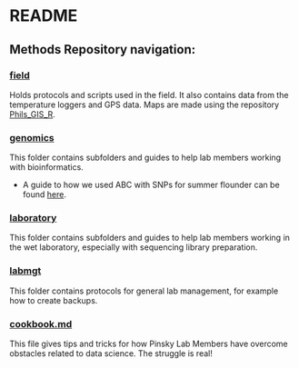 README
================

## Methods Repository navigation:

### [field](https://github.com/pinskylab/field)

Holds protocols and scripts used in the field. It also contains data
from the temperature loggers and GPS data. Maps are made using the
repository [Phils\_GIS\_R](https://github.com/pinskylab/Phils_GIS_R).

### [genomics](https://github.com/pinskylab/genomics)

This folder contains subfolders and guides to help lab members working
with bioinformatics.  
- A guide to how we used ABC with SNPs for summer flounder can be found [here](https://github.com/pinskylab/genomics/blob/master/manuals/Guide%20to%20performing%20ABC%20using%20SNP%20data.md).

### [laboratory](https://github.com/pinskylab/laboratory)

This folder contains subfolders and guides to help lab members working
in the wet laboratory, especially with sequencing library preparation.

### [labmgt](https://github.com/pinskylab/pinskylab_methods/tree/master/labmgt)

This folder contains protocols for general lab management, for example
how to create backups.

### [cookbook.md](https://github.com/pinskylab/pinskylab_methods/blob/master/cookbook.md)

This file gives tips and tricks for how Pinsky Lab Members have overcome
obstacles related to data science. The struggle is real\!
